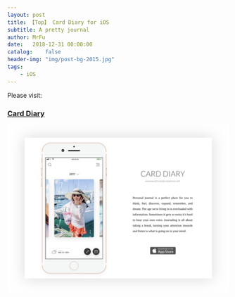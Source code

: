 ```yaml
---
layout: post
title: 【Top】 Card Diary for iOS
subtitle: A pretty journal
author: MrFu
date:   2018-12-31 00:00:00
catalog:    false
header-img: "img/post-bg-2015.jpg"
tags:
    - iOS
---
```


Please visit:

### [Card Diary](https://carddiary.me/)

![card_diary_main_page](/img/article/samllArticles/card_diary_main_page.jpg)
